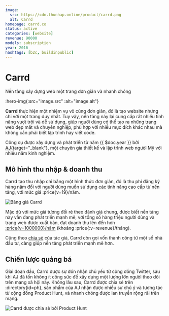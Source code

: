 ```yaml
---
image:
  src: https://cdn.thunhap.online/product/carrd.png
  alt: Carrd
homepage: carrd.co
status: active
categories: [website]
revenue: 90000
models: subscription
year: 2016
hashtags: [b2c, buildinpublic]
---
```


# Carrd

Nền tảng xây dựng web một trang đơn giản và nhanh chóng

:hero-img{:src="image.src" :alt="image.alt"}

__Carrd__ thực hiện một nhiệm vụ vô cùng đơn giản, đó là tạo website nhưng chỉ với một trang duy nhất. Tuy vậy, nền tảng này lại cung cấp rất nhiều tính năng vượt trội và dễ sử dụng, giúp người dùng có thể tạo ra những trang web đẹp mắt và chuyên nghiệp, phù hợp với nhiều mục đích khác nhau mà không cần phải biết lập trình hay viết code.

Công cụ được xây dựng và phát triển từ năm {{ $doc.year }} bởi [AJ](https://twitter.com/ajlkn){target="_blank"}, một chuyên gia thiết kế và lập trình web người Mỹ với nhiều năm kinh nghiệm.

## Mô hình thu nhập & doanh thu

Carrd tạo thu nhập chỉ bằng một hình thức đơn giản, đó là thu phí đăng ký hàng năm đối với người dùng muốn sử dụng các tính năng cao cấp từ nền tảng, với mức giá :price{v=19}/năm.

![Bảng giá Carrd](https://cdn.thunhap.online/product/carrd+pricing.png)

Mặc dù với mức giá tương đối rẻ theo đánh giá chung, được biết nền tảng này vẫn đang phát triển mạnh mẽ, với tổng số hàng triệu người dùng và trang web được xuất bản, đạt doanh thu lên đến hơn [:price{v=1000000}/năm](https://www.reddit.com/r/SaaS/comments/pnfzgw/hi_i_accidentally_bootstrapped_carrd_to_1m_arr_3/) (khoảng :price{:v=revenue}/tháng).

Cũng theo [chia sẻ](https://www.reddit.com/r/SaaS/comments/pnfzgw/comment/hcplftz/) của tác giả, Carrd còn gọi vốn thành công từ một số nhà đầu tư, càng giúp nền tảng phát triển mạnh mẽ hơn.

## Chiến lược quảng bá

Giai đoạn đầu, Carrd được sự đón nhận chủ yếu từ cộng đồng Twitter, sau khi AJ đã tốn không ít công sức để xây dựng một lượng lớn người theo dõi trên mạng xã hội này. Không lâu sau, Carrd được chia sẻ trên :directory{id=ph}, sản phẩm của AJ nhận được nhiều sự chú ý và tương tác từ cộng đồng Product Hunt, và nhanh chóng được lan truyền rộng rãi trên mạng.

![Carrd được chia sẻ bởi Product Hunt](https://cdn.thunhap.online/product/carrd+ph.png)
